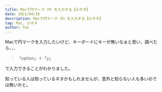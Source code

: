 ```yaml
---
title: Macで円マーク（¥）を入力する【小ネタ】
date: 2021/04/26
description: Macで円マーク（¥）を入力する【小ネタ】
tag: Mac, 小ネタ
author: You
---
```


Macで円マークを入力したいけど、キーボードにキーが無いなぁと思い、調べたら、、、

>「option」＋「y」

で入力できることがわかりました。

知っている人は知っているネタかもしれませんが、意外と知らない人も多いのでは無いかと。
